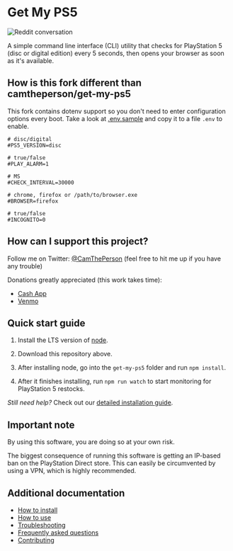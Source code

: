 # Get My PS5

![Reddit conversation](./src/assets/bot-validation.jpg)

A simple command line interface (CLI) utility that checks for PlayStation 5 (disc or digital edition) every 5 seconds, then opens your browser as soon as it's available.

## How is this fork different than camtheperson/get-my-ps5

This fork contains dotenv support so you don't need to enter configuration options every boot. Take a look at [.env.sample](./.env.sample) and copy it to a file `.env` to enable. 

```
# disc/digital
#PS5_VERSION=disc

# true/false
#PLAY_ALARM=1

# MS
#CHECK_INTERVAL=30000

# chrome, firefox or /path/to/browser.exe
#BROWSER=firefox

# true/false
#INCOGNITO=0
```

## How can I support this project?

Follow me on Twitter: [@CamThePerson](https://twitter.com/CamThePerson) (feel free to hit me up if you have any trouble)

Donations greatly appreciated (this work takes time):
* [Cash App](https://cash.app/$CamThePerson)
* [Venmo](https://venmo.com/Cameron-Hermens-1)


## Quick start guide

1. Install the LTS version of [node](https://nodejs.org/en/).

1. Download this repository above.

1. After installing node, go into the `get-my-ps5` folder and run `npm install`.

1. After it finishes installing, run `npm run watch` to start monitoring for PlayStation 5 restocks.

_Still need help?_ Check out our [detailed installation guide](./docs/installation.md).

## Important note

By using this software, you are doing so at your own risk. 

The biggest consequence of running this software is getting an IP-based ban on the PlayStation Direct store. This can easily be circumvented by using a VPN, which is highly recommended.

## Additional documentation

* [How to install](./docs/installation.md)
* [How to use](./docs/usage.md)
* [Troubleshooting](./docs/issues.md)
* [Frequently asked questions](./docs/faq.md)
* [Contributing](./docs/contributing.md)
